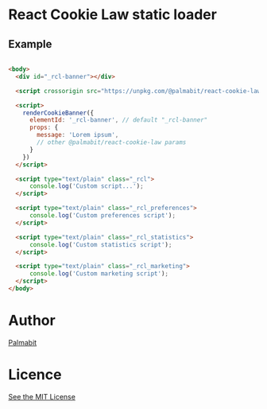 # React Cookie Law static loader

## Example

```html

<body>
  <div id="_rcl-banner"></div>

  <script crossorigin src="https://unpkg.com/@palmabit/react-cookie-law-static-loader@0.2.2/index.js"></script>

  <script>
    renderCookieBanner({
      elementId: '_rcl-banner', // default "_rcl-banner"
      props: {
        message: 'Lorem ipsum',
        // other @palmabit/react-cookie-law params
      }
    })
  </script>

  <script type="text/plain" class="_rcl">
      console.log('Custom script...');
  </script>

  <script type="text/plain" class="_rcl_preferences">
      console.log('Custom preferences script');
  </script>

  <script type="text/plain" class="_rcl_statistics">
      console.log('Custom statistics script');
  </script>

  <script type="text/plain" class="_rcl_marketing">
      console.log('Custom marketing script');
  </script>
</body>
```

# Author

[Palmabit](https://www.palmabit.com)

# Licence

[See the MIT License](http://opensource.org/licenses/MIT)
